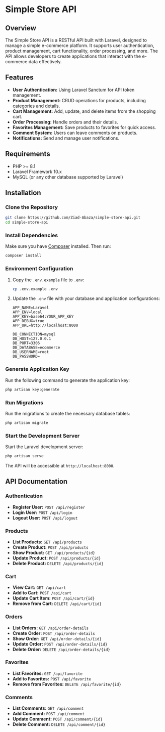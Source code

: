 # Simple Store API

## Overview
The Simple Store API is a RESTful API built with Laravel, designed to manage a simple e-commerce platform. It supports user authentication, product management, cart functionality, order processing, and more. The API allows developers to create applications that interact with the e-commerce data effectively.

## Features
- **User Authentication:** Using Laravel Sanctum for API token management.
- **Product Management:** CRUD operations for products, including categories and details.
- **Cart Management:** Add, update, and delete items from the shopping cart.
- **Order Processing:** Handle orders and their details.
- **Favorites Management:** Save products to favorites for quick access.
- **Comment System:** Users can leave comments on products.
- **Notifications:** Send and manage user notifications.

## Requirements
- PHP >= 8.1
- Laravel Framework 10.x
- MySQL (or any other database supported by Laravel)

## Installation

### Clone the Repository
```bash
git clone https://github.com/Ziad-Abaza/simple-store-api.git
cd simple-store-api
```

### Install Dependencies
Make sure you have [Composer](https://getcomposer.org/) installed. Then run:
```bash
composer install
```

### Environment Configuration
1. Copy the `.env.example` file to `.env`:
   ```bash
   cp .env.example .env
   ```

2. Update the `.env` file with your database and application configurations:
   ```env
   APP_NAME=Laravel
   APP_ENV=local
   APP_KEY=base64:YOUR_APP_KEY
   APP_DEBUG=true
   APP_URL=http://localhost:8000

   DB_CONNECTION=mysql
   DB_HOST=127.0.0.1
   DB_PORT=3306
   DB_DATABASE=ecommerce
   DB_USERNAME=root
   DB_PASSWORD=
   ```

### Generate Application Key
Run the following command to generate the application key:
```bash
php artisan key:generate
```

### Run Migrations
Run the migrations to create the necessary database tables:
```bash
php artisan migrate
```

### Start the Development Server
Start the Laravel development server:
```bash
php artisan serve
```
The API will be accessible at `http://localhost:8000`.

## API Documentation
### Authentication
- **Register User:** `POST /api/register`
- **Login User:** `POST /api/login`
- **Logout User:** `POST /api/logout`

### Products
- **List Products:** `GET /api/products`
- **Create Product:** `POST /api/products`
- **Show Product:** `GET /api/products/{id}`
- **Update Product:** `POST /api/products/{id}`
- **Delete Product:** `DELETE /api/products/{id}`

### Cart
- **View Cart:** `GET /api/cart`
- **Add to Cart:** `POST /api/cart`
- **Update Cart Item:** `POST /api/cart/{id}`
- **Remove from Cart:** `DELETE /api/cart/{id}`

### Orders
- **List Orders:** `GET /api/order-details`
- **Create Order:** `POST /api/order-details`
- **Show Order:** `GET /api/order-details/{id}`
- **Update Order:** `POST /api/order-details/{id}`
- **Delete Order:** `DELETE /api/order-details/{id}`

### Favorites
- **List Favorites:** `GET /api/favorite`
- **Add to Favorites:** `POST /api/favorite`
- **Remove from Favorites:** `DELETE /api/favorite/{id}`

### Comments
- **List Comments:** `GET /api/comment`
- **Add Comment:** `POST /api/comment`
- **Update Comment:** `POST /api/comment/{id}`
- **Delete Comment:** `DELETE /api/comment/{id}`

